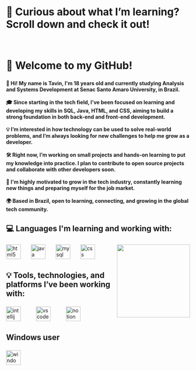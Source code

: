 <h1 align="left">🧠 Curious about what I’m learning? Scroll down and check it out!</h1>

###

<br clear="both">

<h1 align="left">🎉 Welcome to my GitHub!</h1>

###

<h4 align="left">👋 Hi! My name is Tavin, I'm 18 years old and currently studying Analysis and Systems Development at Senac Santo Amaro University, in Brazil.<br><br>🎓 Since starting in the tech field, I’ve been focused on learning and developing my skills in SQL, Java, HTML, and CSS, aiming to build a strong foundation in both back-end and front-end development.<br><br>💡 I’m interested in how technology can be used to solve real-world problems, and I’m always looking for new challenges to help me grow as a developer.<br><br>🛠️ Right now, I’m working on small projects and hands-on learning to put my knowledge into practice. I plan to contribute to open source projects and collaborate with other developers soon.<br><br>🚀 I'm highly motivated to grow in the tech industry, constantly learning new things and preparing myself for the job market.<br><br>🌍 Based in Brazil, open to learning, connecting, and growing in the global tech community.</h4>

###

<h2 align="left">💻 Languages I'm learning and working with:</h2>

###

<img align="right" height="200" src="https://media.discordapp.net/attachments/1377673542077911173/1386176270370476182/bcab6a8f1588fd7a0984e90252e96f26.gif?ex=68b06c80&is=68af1b00&hm=309de23c2e655615c23852b1510cf806a36ab074789f86dc75c84f71eeafdbc5&=&width=343&height=427"  />

###

<div align="left">
  <img src="https://cdn.jsdelivr.net/gh/devicons/devicon/icons/html5/html5-original.svg" height="40" alt="html5 logo"  />
  <img width="20" />
  <img src="https://cdn.jsdelivr.net/gh/devicons/devicon/icons/java/java-original.svg" height="40" alt="java logo"  />
  <img width="20" />
  <img src="https://cdn.jsdelivr.net/gh/devicons/devicon/icons/mysql/mysql-original.svg" height="40" alt="mysql logo"  />
  <img width="20" />
  <img src="https://cdn.jsdelivr.net/gh/devicons/devicon/icons/css3/css3-original.svg" height="40" alt="css logo"  />
</div>

###

<h2 align="left">💡 Tools, technologies, and platforms I’ve been working with:</h2>

###

<div align="left">
  <img src="https://cdn.jsdelivr.net/gh/devicons/devicon/icons/intellij/intellij-original.svg" height="40" alt="intellij logo"  />
  <img width="34" />
  <img src="https://cdn.jsdelivr.net/gh/devicons/devicon/icons/vscode/vscode-original.svg" height="40" alt="vscode logo"  />
  <img width="34" />
  <img src="https://cdn.jsdelivr.net/gh/devicons/devicon/icons/notion/notion-original.svg" height="40" alt="notion logo"  />
</div>

###

<h2 align="left">Windows user</h2>

###

<div align="left">
  <img src="https://cdn.jsdelivr.net/gh/devicons/devicon/icons/windows8/windows8-original.svg" height="40" alt="windows8 logo"  />
</div>

###
